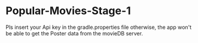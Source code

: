 # Popular-Movies-Stage-1
Pls insert your Api key in the gradle.properties file otherwise,
the app won't be able to get the Poster data from the movieDB server.
